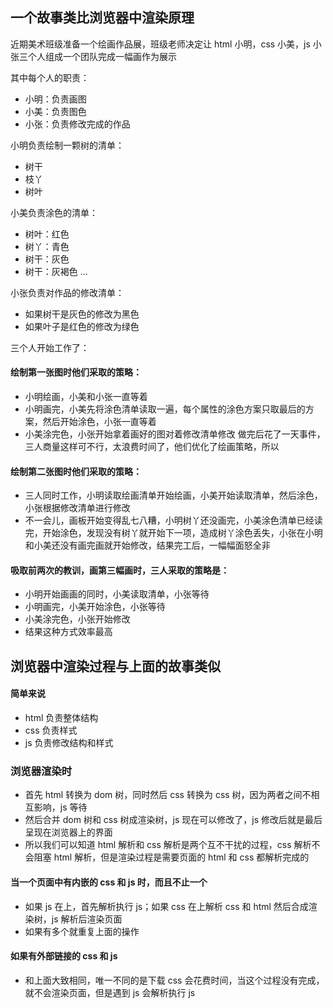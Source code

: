 ## 一个故事类比浏览器中渲染原理

近期美术班级准备一个绘画作品展，班级老师决定让 html 小明，css 小美，js 小张三个人组成一个团队完成一幅画作为展示

其中每个人的职责：

- 小明：负责画图
- 小美：负责图色
- 小张：负责修改完成的作品

小明负责绘制一颗树的清单：

- 树干
- 枝丫
- 树叶

小美负责涂色的清单：

- 树叶：红色
- 树丫：青色
- 树干：灰色
- 树干：灰褐色
  ...

小张负责对作品的修改清单：

- 如果树干是灰色的修改为黑色
- 如果叶子是红色的修改为绿色

三个人开始工作了：

#### 绘制第一张图时他们采取的策略：

- 小明绘画，小美和小张一直等着
- 小明画完，小美先将涂色清单读取一遍，每个属性的涂色方案只取最后的方案，然后开始涂色，小张一直等着
- 小美涂完色，小张开始拿着画好的图对着修改清单修改
  做完后花了一天事件，三人商量这样可不行，太浪费时间了，他们优化了绘画策略，所以

#### 绘制第二张图时他们采取的策略：

- 三人同时工作，小明读取绘画清单开始绘画，小美开始读取清单，然后涂色，小张根据修改清单进行修改
- 不一会儿，画板开始变得乱七八糟，小明树丫还没画完，小美涂色清单已经读完，开始涂色，发现没有树丫就开始下一项，造成树丫涂色丢失，小张在小明和小美还没有画完画就开始修改，结果完工后，一幅幅面怒全非

#### 吸取前两次的教训，画第三幅画时，三人采取的策略是：

- 小明开始画画的同时，小美读取清单，小张等待
- 小明画完，小美开始涂色，小张等待
- 小美涂完色，小张开始修改
- 结果这种方式效率最高

## 浏览器中渲染过程与上面的故事类似

#### 简单来说

- html 负责整体结构
- css 负责样式
- js 负责修改结构和样式

### 浏览器渲染时

- 首先 html 转换为 dom 树，同时然后 css 转换为 css 树，因为两者之间不相互影响，js 等待
- 然后合并 dom 树和 css 树成渲染树，js 现在可以修改了，js 修改后就是最后呈现在浏览器上的界面
- 所以我们可以知道 html 解析和 css 解析是两个互不干扰的过程，css 解析不会阻塞 html 解析，但是渲染过程是需要页面的 html 和 css 都解析完成的

#### 当一个页面中有内嵌的 css 和 js 时，而且不止一个

- 如果 js 在上，首先解析执行 js；如果 css 在上解析 css 和 html 然后合成渲染树，js 解析后渲染页面
- 如果有多个就重复上面的操作

#### 如果有外部链接的 css 和 js

- 和上面大致相同，唯一不同的是下载 css 会花费时间，当这个过程没有完成，就不会渲染页面，但是遇到 js 会解析执行 js
